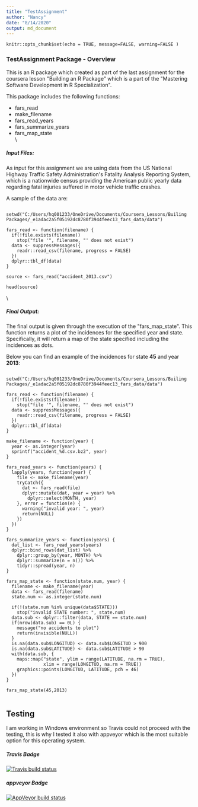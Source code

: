 ```yaml
---
title: "TestAssignment"
author: "Nancy"
date: "8/14/2020"
output: md_document
---
```


```{r setup, include=FALSE}
knitr::opts_chunk$set(echo = TRUE, message=FALSE, warning=FALSE )
```

### TestAssignment Package - Overview

This is an R package which created as part of the last assignment for the coursera lesson "Building an R Package" which is a part of the "Mastering Software Development in R Specialization". 

This package includes the following functions:

+ fars_read
+ make_filename
+ fars_read_years
+ fars_summarize_years
+ fars_map_state
\
\

##### **Input Files**: 

As input for this assignment we are using data from the US National Highway Traffic Safety Administration's Fatality Analysis Reporting System, which is a nationwide census providing the American public yearly data regarding fatal injuries suffered in motor vehicle traffic crashes. 

A sample of the data are:

```{r sample_of_source_data, echo=FALSE, results=TRUE}

setwd("C:/Users/hq001233/OneDrive/Documents/Coursera_Lessons/Builing Packages/_e1adac2a5f05192dc8780f3944feec13_fars_data/data")

fars_read <- function(filename) {
  if(!file.exists(filename))
    stop("file '", filename, "' does not exist")
  data <- suppressMessages({
    readr::read_csv(filename, progress = FALSE)
  })
  dplyr::tbl_df(data)
}

source <- fars_read("accident_2013.csv")

head(source)

```
\

##### **Final Output**: 

The final output is given through the execution of the "fars_map_state". This function returns a plot of the incidences for the specified year and state. Specifically, it will return a map of the state specified including the incidences as dots.

Below you can find an example of the incidences for state **45** and year **2013**:

```{r sample_of_output, echo=FALSE, results=TRUE}

setwd("C:/Users/hq001233/OneDrive/Documents/Coursera_Lessons/Builing Packages/_e1adac2a5f05192dc8780f3944feec13_fars_data/data")

fars_read <- function(filename) {
  if(!file.exists(filename))
    stop("file '", filename, "' does not exist")
  data <- suppressMessages({
    readr::read_csv(filename, progress = FALSE)
  })
  dplyr::tbl_df(data)
}

make_filename <- function(year) {
  year <- as.integer(year)
  sprintf("accident_%d.csv.bz2", year)
}

fars_read_years <- function(years) {
  lapply(years, function(year) {
    file <- make_filename(year)
    tryCatch({
      dat <- fars_read(file)
      dplyr::mutate(dat, year = year) %>%
        dplyr::select(MONTH, year)
    }, error = function(e) {
      warning("invalid year: ", year)
      return(NULL)
    })
  })
}

fars_summarize_years <- function(years) {
  dat_list <- fars_read_years(years)
  dplyr::bind_rows(dat_list) %>%
    dplyr::group_by(year, MONTH) %>%
    dplyr::summarize(n = n()) %>%
    tidyr::spread(year, n)
}

fars_map_state <- function(state.num, year) {
  filename <- make_filename(year)
  data <- fars_read(filename)
  state.num <- as.integer(state.num)

  if(!(state.num %in% unique(data$STATE)))
    stop("invalid STATE number: ", state.num)
  data.sub <- dplyr::filter(data, STATE == state.num)
  if(nrow(data.sub) == 0L) {
    message("no accidents to plot")
    return(invisible(NULL))
  }
  is.na(data.sub$LONGITUD) <- data.sub$LONGITUD > 900
  is.na(data.sub$LATITUDE) <- data.sub$LATITUDE > 90
  with(data.sub, {
    maps::map("state", ylim = range(LATITUDE, na.rm = TRUE),
              xlim = range(LONGITUD, na.rm = TRUE))
    graphics::points(LONGITUD, LATITUDE, pch = 46)
  })
}

fars_map_state(45,2013)


```


## Testing 

I am working in Windows environment so Travis could not proceed with the testing, this is why I tested it also with appveyor which is the most suitable option for this operating system. 


##### Travis Badge

<!-- badges: start -->
[![Travis build status](https://travis-ci.com/a-antonopoulou/TestAssignment.svg?branch=master)](https://travis-ci.com/a-antonopoulou/TestAssignment)
<!-- badges: end -->



##### appveyor Badge

 <!-- badges: start -->
  [![AppVeyor build status](https://ci.appveyor.com/api/projects/status/github/a-antonopoulou/TestAssignment?branch=master&svg=true)](https://ci.appveyor.com/project/a-antonopoulou/TestAssignment)
  <!-- badges: end -->
  
